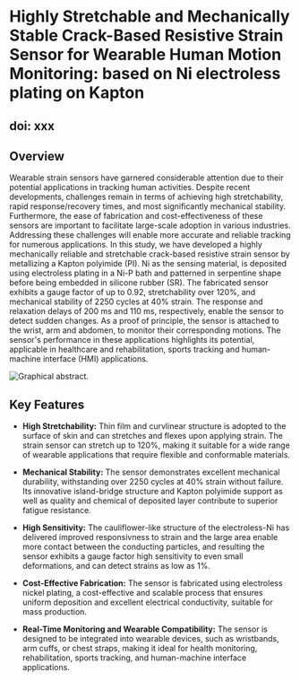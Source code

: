 # Highly Stretchable and Mechanically Stable Crack-Based Resistive Strain Sensor for Wearable Human Motion Monitoring: based on Ni electroless plating on Kapton

## doi: xxx

## Overview
Wearable strain sensors have garnered considerable attention due to their potential applications in tracking human activities. Despite recent developments, challenges remain in terms of achieving high stretchability, rapid response/recovery times, and most significantly mechanical stability. Furthermore, the ease of fabrication and cost-effectiveness of these sensors are important to facilitate large-scale adoption in various industries. Addressing these challenges will enable more accurate and reliable tracking for numerous applications. In this study, we have developed a highly mechanically reliable and stretchable crack-based resistive strain sensor by metallizing a Kapton polyimide (PI).  Ni as the sensing material, is deposited using electroless plating in a Ni-P bath and patterned in serpentine shape before being embedded in silicone rubber (SR). The fabricated sensor exhibits a gauge factor of up to 0.92, stretchability over 120%, and mechanical stability of 2250 cycles at 40% strain. The response and relaxation delays of 200 ms and 110 ms, respectively, enable the sensor to detect sudden changes. As a proof of principle, the sensor is attached to the wrist, arm and abdomen, to monitor their corresponding motions. The sensor's performance in these applications highlights its potential, applicable in healthcare and rehabilitation, sports tracking and human-machine interface (HMI) applications.

![Graphical abstract.](https://github.com/user-attachments/assets/da837441-47f4-4276-ac47-d5989458bec0 "This is a sample image.")

## Key Features
* __High Stretchability:__ Thin film and curvlinear structure is adopted to the surface of skin and can stretches and flexes upon applying strain. The strain sensor can stretch up to 120%, making it suitable for a wide range of wearable applications that require flexible and conformable materials.

* __Mechanical Stability:__ The sensor demonstrates excellent mechanical durability, withstanding over 2250 cycles at 40% strain without failure. Its innovative island-bridge structure and Kapton polyimide  support as well as quality and chemical of deposited layer contribute to superior fatigue resistance.

* __High Sensitivity:__ The cauliflower-like structure of the electroless-Ni has delivered improved responsivness to strain and the large area enable more contact between the conducting particles, and resulting the sensor exhibits a gauge factor high sensitivity to even small deformations, and can detect strains as low as 1%.

* __Cost-Effective Fabrication:__ The sensor is fabricated using electroless nickel plating, a cost-effective and scalable process that ensures uniform deposition and excellent electrical conductivity, suitable for mass production.

* __Real-Time Monitoring and Wearable Compatibility:__ The sensor is designed to be integrated into wearable devices, such as wristbands, arm cuffs, or chest straps, making it ideal for health monitoring, rehabilitation, sports tracking, and human-machine interface applications.


